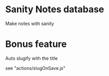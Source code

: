 # Sanity Notes database

Make notes with sanity

# Bonus feature

Auto slugify with the title

see "actions/slugOnSave.js"
